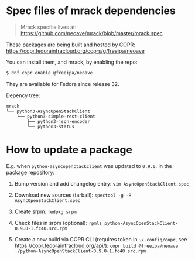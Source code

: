 # Spec files of mrack dependencies

> Mrack specfile lives at: https://github.com/neoave/mrack/blob/master/mrack.spec

These packages are being built and hosted by COPR: https://copr.fedorainfracloud.org/coprs/g/freeipa/neoave

You can install them, and mrack, by enabling the repo:

```bash
$ dnf copr enable @freeipa/neoave
```
They are available for Fedora since release 32.

Depency tree:
```
mrack
└── python3-AsyncOpenStackClient
    └── python3-simple-rest-client
        ├── python3-json-encoder
        └── python3-status
```

# How to update a package

E.g. when `python-asyncopenctackclient` was updated to `0.9.0`. In the
package repository:

1. Bump version and add changelog entry:
   `vim AsyncOpenStackClient.spec`

2. Download new sources (tarball):
   `spectool -g -R AsyncOpenStackClient.spec`

3. Create srpm:
   `fedpkg srpm`

4. Check files in srpm (optional):
   `rpmls python-AsyncOpenStackClient-0.9.0-1.fc40.src.rpm`

5. Create a new build via COPR CLI (requires token in `~/.config/copr`, see https://copr.fedorainfracloud.org/api/):
   `copr build @freeipa/neoave ./python-AsyncOpenStackClient-0.9.0-1.fc40.src.rpm`
